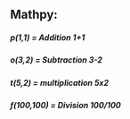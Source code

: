 ## Mathpy:
##### p(1,1) = Addition 1+1
##### o(3,2) = Subtraction 3-2
##### t(5,2) = multiplication 5x2
##### f(100,100) = Division 100/100